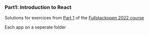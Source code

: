 ### Part1: Introduction to React

Solutions for exercices from [Part 1]() of the [Fullstackopen 2022 course](https://fullstackopen.com/en)

Each app on a seperate folder
